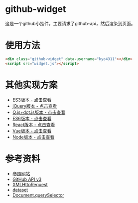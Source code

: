 # github-widget
这是一个github小挂件，主要请求了github-api，然后渲染到页面。


# 使用方法
```html
<div class="github-widget" data-username="kyo4311"></div>
<script src="widget.js"></script>
```


# 其他实现方案
- [ES3版本 - 点击查看](https://github.com/kyo4311/mylab/tree/master/github-widget) 
- [jQuery版本 - 点击查看](https://github.com/kyo4311/mylab/tree/master/github-widget-jquery) 
- [Q.js+dot.js版本 - 点击查看](https://github.com/kyo4311/mylab/tree/master/github-widget-q-dot)
- [ES6版本 - 点击查看](https://github.com/kyo4311/mylab/tree/master/github-widget-es6)
- [React版本 - 点击查看](https://github.com/kyo4311/mylab/tree/master/github-widget-react)
- [Vue版本 - 点击查看](https://github.com/kyo4311/mylab/tree/master/github-widget-vue)
- [Node版本 - 点击查看](https://github.com/kyo4311/mylab/tree/master/github-widget-node)

# 参考资料

- [参照网站](https://github.com/surbhioberoi/github-widget)
- [GitHub API v3](https://developer.github.com/v3/)
- [XMLHttpRequest](https://developer.mozilla.org/zh-CN/docs/Web/API/XMLHttpRequest)
- [dataset](https://developer.mozilla.org/en-US/docs/Web/API/HTMLElement/dataset)
- [Document.querySelector](https://developer.mozilla.org/en-US/docs/Web/API/Document/querySelector)